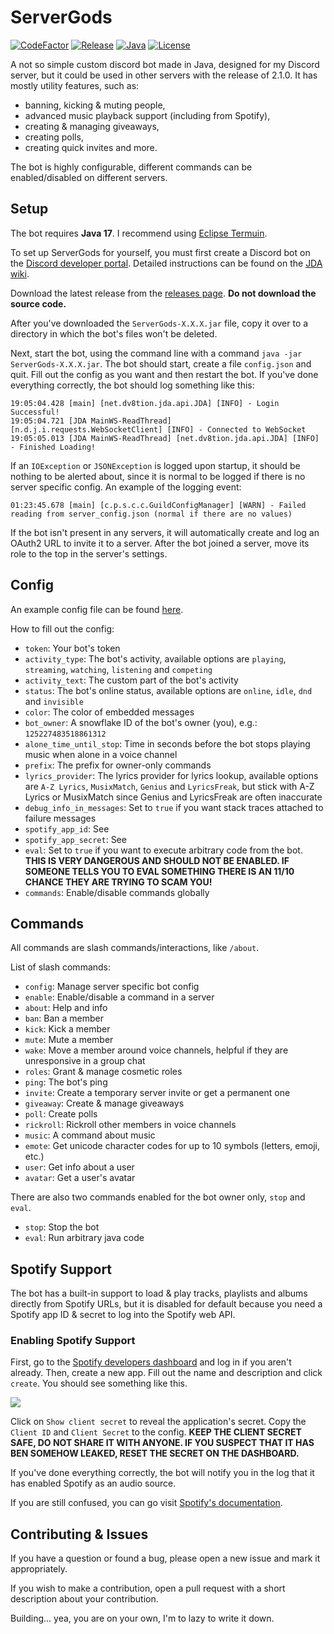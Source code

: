 # ServerGods
[![CodeFactor](https://www.codefactor.io/repository/github/pattexpattex/servergods-2.0.0/badge)](https://www.codefactor.io/repository/github/pattexpattex/servergods-2.0.0)
[![Release](https://img.shields.io/github/v/release/PattexPattex/ServerGods-2.0.0?include_prereleases)](https://github.com/PattexPattex/ServerGods-2.0.0/releases)
[![Java](https://img.shields.io/badge/Java-17-blue)](https://adoptium.net/temurin/releases/)
[![License](https://img.shields.io/github/license/PattexPattex/ServerGods-2.0.0)](https://github.com/PattexPattex/ServerGods-2.0.0/blob/master/LICENSE)

A not so simple custom discord bot made in Java, designed for my Discord server, but it could be used in other servers with the release of 2.1.0.
It has mostly utility features, such as:
- banning, kicking & muting people,
- advanced music playback support (including from Spotify),
- creating & managing giveaways,
- creating polls,
- creating quick invites and more.

The bot is highly configurable, different commands can be enabled/disabled on different servers.

## Setup

The bot requires **Java 17**. I recommend using [Eclipse Termuin](https://adoptium.net/temurin/releases/).

To set up ServerGods for yourself, you must first create a Discord bot on the [Discord developer portal](https://discord.com/developers/applications).
Detailed instructions can be found on the [JDA wiki](https://github.com/DV8FromTheWorld/JDA/wiki/3%29-Getting-Started#creating-a-discord-bot).

Download the latest release from the [releases page](https://github.com/PattexPattex/ServerGods/releases/latest).
**Do not download the source code.**

After you've downloaded the `ServerGods-X.X.X.jar` file, copy it over to a directory in which the bot's files won't be deleted.

Next, start the bot, using the command line with a command `java -jar ServerGods-X.X.X.jar`. 
The bot should start, create a file `config.json` and quit.
Fill out the config as you want and then restart the bot. 
If you've done everything correctly, the bot should log something like this:

```text
19:05:04.428 [main] [net.dv8tion.jda.api.JDA] [INFO] - Login Successful!
19:05:04.721 [JDA MainWS-ReadThread] [n.d.j.i.requests.WebSocketClient] [INFO] - Connected to WebSocket
19:05:05.013 [JDA MainWS-ReadThread] [net.dv8tion.jda.api.JDA] [INFO] - Finished Loading!
```

If an `IOException` or `JSONException` is logged upon startup, it should be nothing to be alerted about, 
since it is normal to be logged if there is no server specific config. An example of the logging event:

```text
01:23:45.678 [main] [c.p.s.c.c.GuildConfigManager] [WARN] - Failed reading from server_config.json (normal if there are no values)
```

If the bot isn't present in any servers, it will automatically create and log an OAuth2 URL to invite it to a server.
After the bot joined a server, move its role to the top in the server's settings.

## Config

An example config file can be found [here](https://github.com/PattexPattex/ServerGods-2.0.0/blob/master/src/main/resources/config.json).

How to fill out the config:
- `token`: Your bot's token
- `activity_type`: The bot's activity, available options are `playing`, `streaming`, `watching`, `listening` and `competing`
- `activity_text`: The custom part of the bot's activity
- `status`: The bot's online status, available options are `online`, `idle`, `dnd` and `invisible`
- `color`: The color of embedded messages
- `bot_owner`: A snowflake ID of the bot's owner (you), e.g.: `125227483518861312`
- `alone_time_until_stop`: Time in seconds before the bot stops playing music when alone in a voice channel
- `prefix`: The prefix for owner-only commands
- `lyrics_provider`: The lyrics provider for lyrics lookup, available options are `A-Z Lyrics`, `MusixMatch`, `Genius` and `LyricsFreak`, 
but stick with A-Z Lyrics or MusixMatch since Genius and LyricsFreak are often inaccurate
- `debug_info_in_messages`: Set to `true` if you want stack traces attached to failure messages
- `spotify_app_id`: See 
- `spotify_app_secret`: See 
- `eval`: Set to `true` if you want to execute arbitrary code from the bot. 
**THIS IS VERY DANGEROUS AND SHOULD NOT BE ENABLED. 
IF SOMEONE TELLS YOU TO EVAL SOMETHING THERE IS AN 11/10 CHANCE THEY ARE TRYING TO SCAM YOU!**
- `commands`: Enable/disable commands globally

## Commands

All commands are slash commands/interactions, like `/about`.

List of slash commands:
- `config`: Manage server specific bot config
- `enable`: Enable/disable a command in a server
- `about`: Help and info
- `ban`: Ban a member
- `kick`: Kick a member
- `mute`: Mute a member
- `wake`: Move a member around voice channels, helpful if they are unresponsive in a group chat
- `roles`: Grant & manage cosmetic roles
- `ping`: The bot's ping
- `invite`: Create a temporary server invite or get a permanent one
- `giveaway`: Create & manage giveaways
- `poll`: Create polls
- `rickroll`: Rickroll other members in voice channels
- `music`: A command about music
- `emote`: Get unicode character codes for up to 10 symbols (letters, emoji, etc.)
- `user`: Get info about a user
- `avatar`: Get a user's avatar

There are also two commands enabled for the bot owner only, `stop` and `eval`.
- `stop`: Stop the bot
- `eval`: Run arbitrary java code

## Spotify Support

The bot has a built-in support to load & play tracks, playlists and albums directly from Spotify URLs, 
but it is disabled for default because you need a Spotify app ID & secret to log into the Spotify web API.

### Enabling Spotify Support

First, go to the [Spotify developers dashboard](https://developer.spotify.com/dashboard/applications) and log in if you aren't already. 
Then, create a new app. Fill out the name and description and click `create`. You should see something like this.

![](https://imgur.com/klNxTBM.png)

Click on `Show client secret` to reveal the application's secret.
Copy the `Client ID` and `Client Secret` to the config.
**KEEP THE CLIENT SECRET SAFE, DO NOT SHARE IT WITH ANYONE. IF YOU SUSPECT THAT IT HAS BEN SOMEHOW LEAKED, RESET THE SECRET ON THE DASHBOARD.**

If you've done everything correctly, the bot will notify you in the log that it has enabled Spotify as an audio source.

If you are still confused, you can go visit [Spotify's documentation](https://developer.spotify.com/documentation/general/guides/authorization/app-settings/).

## Contributing & Issues

If you have a question or found a bug, please open a new issue and mark it appropriately.

If you wish to make a contribution, open a pull request with a short description about your contribution.

Building... yea, you are on your own, I'm to lazy to write it down.